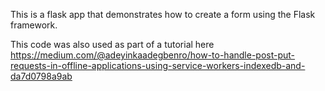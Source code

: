 This is a flask app that demonstrates how to create a form using the Flask framework.

This code was also used as part of a tutorial here https://medium.com/@adeyinkaadegbenro/how-to-handle-post-put-requests-in-offline-applications-using-service-workers-indexedb-and-da7d0798a9ab
